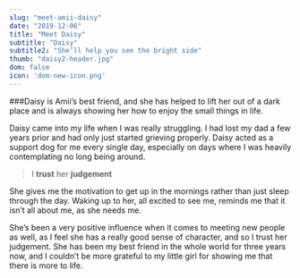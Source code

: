 ```yaml
---
slug: "meet-amii-daisy"
date: "2019-12-06"
title: "Meet Daisy"
subtitle: "Daisy"
subtitle2: "She’ll help you see the bright side"
thumb: "daisy2-header.jpg"
dom: false
icon: 'dom-new-icon.png'
---
```


###Daisy is Amii’s best friend, and she has helped to lift her out of a dark place and is always showing her how to enjoy the small things in life. 

Daisy came into my life when I was really struggling. I had lost my dad a few years prior and had only just started grieving properly. Daisy acted as a support dog for me every single day, especially on days where I was heavily contemplating no long being around.

> I **trust** her **judgement**

She gives me the motivation to get up in the mornings rather than just sleep through the day. Waking up to her, all excited to see me, reminds me that it isn’t all about me, as she needs me. 

She’s been a very positive influence when it comes to meeting new people as well, as I feel she has a really good sense of character, and so I trust her judgement. She has been my best friend in the whole world for three years now, and I couldn’t be more grateful to my little girl for showing me that there is more to life. 
